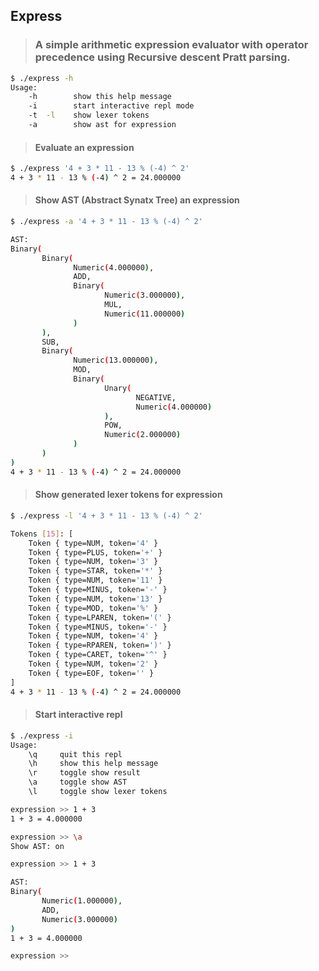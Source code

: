## Express
> ### A simple arithmetic expression evaluator with operator precedence using Recursive descent Pratt parsing.

```bash
$ ./express -h
Usage:
    -h        show this help message
    -i        start interactive repl mode
    -t  -l    show lexer tokens
    -a        show ast for expression
```


> #### Evaluate an expression


```bash
$ ./express '4 + 3 * 11 - 13 % (-4) ^ 2'
4 + 3 * 11 - 13 % (-4) ^ 2 = 24.000000
```


> #### Show AST (Abstract Synatx Tree) an expression


```bash
$ ./express -a '4 + 3 * 11 - 13 % (-4) ^ 2'

AST:
Binary(
       Binary(
              Numeric(4.000000),
              ADD,
              Binary(
                     Numeric(3.000000),
                     MUL,
                     Numeric(11.000000)
              )
       ),
       SUB,
       Binary(
              Numeric(13.000000),
              MOD,
              Binary(
                     Unary(
                            NEGATIVE,
                            Numeric(4.000000)
                     ),
                     POW,
                     Numeric(2.000000)
              )
       )
)
4 + 3 * 11 - 13 % (-4) ^ 2 = 24.000000
```


> #### Show generated lexer tokens for expression


```bash
$ ./express -l '4 + 3 * 11 - 13 % (-4) ^ 2'

Tokens [15]: [
    Token { type=NUM, token='4' }
    Token { type=PLUS, token='+' }
    Token { type=NUM, token='3' }
    Token { type=STAR, token='*' }
    Token { type=NUM, token='11' }
    Token { type=MINUS, token='-' }
    Token { type=NUM, token='13' }
    Token { type=MOD, token='%' }
    Token { type=LPAREN, token='(' }
    Token { type=MINUS, token='-' }
    Token { type=NUM, token='4' }
    Token { type=RPAREN, token=')' }
    Token { type=CARET, token='^' }
    Token { type=NUM, token='2' }
    Token { type=EOF, token='' }
]
4 + 3 * 11 - 13 % (-4) ^ 2 = 24.000000
```


> #### Start interactive repl


```bash
$ ./express -i
Usage:
    \q     quit this repl
    \h     show this help message
    \r     toggle show result
    \a     toggle show AST
    \l     toggle show lexer tokens

expression >> 1 + 3
1 + 3 = 4.000000

expression >> \a
Show AST: on

expression >> 1 + 3

AST:
Binary(
       Numeric(1.000000),
       ADD,
       Numeric(3.000000)
)
1 + 3 = 4.000000

expression >>

```
